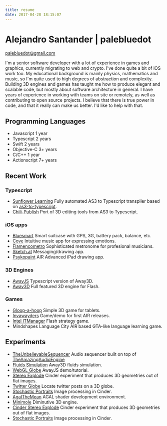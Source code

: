 ```yaml
---
title: resume
date: 2017-04-28 18:15:07
---
```


# Alejandro Santander | palebluedot
palebluedot@gmail.com 

I'm a senior software developer with a lot of experience in games and graphics, currently migrating to web and crypto. I've done quite a bit of iOS work too. My educational background is mainly physics, mathematics and music, so I'm quite used to high degrees of abstraction and complexity. Building 3D engines and games has taught me how to produce elegant and scalable code, but mostly about software architecture in general. I have years of experience in working with teams on site or remotely, as well as contributing to open source projects. I believe that there is true power in code, and that it really can make us better. I'd like to help with that.

## Programming Languages
* Javascript 1 year
* Typescript 2 years
* Swift 2 years
* Objective-C 3+ years
* C/C++ 1 year
* Actionscript 7+ years

## Recent Work

### Typescript
* [Sunflower Learning](https://www.sunflowerlearning.com)
Fully automated AS3 to Typescript transpiler based on [as3-to-typescript](https://github.com/fdecampredon/as3-to-typescript).
* [Chili-Publish](http://chili-publish.com)
Port of 3D editing tools from AS3 to Typescript.

### iOS apps
* [Bluesmart](http://ar.bluesmart.com)
Smart suitcase with GPS, 3G, battery pack, balance, etc.
* [Cove](http://cove-app.com)
Intuitive music app for expressing emotions.
* [Flamencometro](http://fmoh.es)
Sophisticated metronome for profesional musicians.
* [Sketch.at](http://www.psykosoft.net)
Messaging/drawing app.
* [Psykopaint](http://www.psykopaint.com)
AIR Advanced iPad drawing app.

### 3D Engines
* [AwayJS](https://github.com/awayjs)
Typescript version of Away3D.
* [Away3D](http://away3d.com)
Full featured 3D engine for Flash.

### Games
* [Gloop-a-hoop](https://play.google.com/store/apps/details?id=air.gloopahoop&hl=en)
Simple 3D game for tablets.
* [Invawayders](https://www.facebook.com/invawayders)
Game/demo for first AIR releases.
* [Intel ITManager](https://plan.seek.intel.com/ITDMGameEOL4473)
Flash strategy game.
* Mindshapes Language City
AIR based GTA-like language learning game.

## Experiments
* [TheUnbelievableSequencer](https://github.com/thepalebluedot/TheUnbelievableSequencer)
Audio sequencer built on top of [TheAmazingAudioEngine](https://github.com/TheAmazingAudioEngine/TheAmazingAudioEngine)
* [Fluids Simulation](https://www.youtube.com/watch?v=B261DelYI7w)
Away3D fluids simulation.
* [WebGL Globe](http://typescript.away3d.com/examples/Intermediate_Globe.html)
AwayJS demo/tutorial.
* [Stereo Explode](https://www.flickr.com/photos/90643083@N08/albums/72157632120315555)
Cinder experiment that produces 3D geometries out of flat images.
* [Twitter Globe](https://vimeo.com/31057736)
Locate twitter posts on a 3D globe.
* [Stochastic Portraits](https://www.flickr.com/photos/90643083@N08/albums/72157632120125631)
Image processing in Cinder.
* [AgalTheMean](https://vimeo.com/31452884)
AGAL shader development environment.
* [Minimole](https://github.com/thepalebluedot/minimole-core)
Diminutive 3D engine.
* [Cinder Stereo Explode](https://www.flickr.com/photos/90643083@N08/albums/72157632120315555)
Cinder experiment that produces 3D geometries out of flat images.
* [Stochastic Portraits](https://www.flickr.com/photos/90643083@N08/albums/72157632120125631)
Image processing in Cinder.